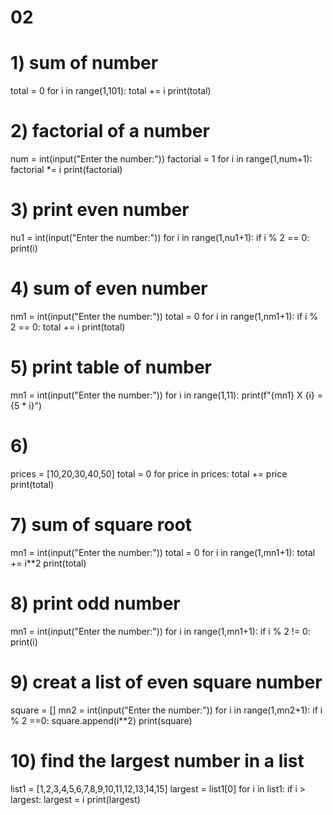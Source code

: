 # 02
# 1) sum of number 

 total = 0
 for i in range(1,101):
   total += i
 print(total)

# 2) factorial of a number

 num = int(input("Enter the number:"))
 factorial = 1
 for i in range(1,num+1):
   factorial *= i
 print(factorial)   

# 3) print even number
 nu1 = int(input("Enter the number:"))
 for i in range(1,nu1+1):
   if i % 2 == 0:
     print(i)

# 4) sum of even number

 nm1 = int(input("Enter the number:"))
 total = 0
 for i in range(1,nm1+1):
   if i % 2 == 0:
     total += i
 print(total) 

# 5) print table of number

 mn1 = int(input("Enter the number:"))
 for i in range(1,11):
   print(f"{mn1} X {i} = {5 * i}")

 # 6) 

 prices = [10,20,30,40,50]
 total = 0
 for price in prices:
   total += price
 print(total)  

# 7) sum of square root 

 mn1 = int(input("Enter the number:"))
 total = 0
 for i in range(1,mn1+1):
   total += i**2
 print(total)

# 8) print odd number

 mn1 = int(input("Enter the number:"))
 for i in range(1,mn1+1):
  if i % 2 != 0:
     print(i)

# 9) creat a list of even square number

 square = []
 mn2 = int(input("Enter the number:"))
 for i in range(1,mn2+1):
   if i % 2 ==0:
     square.append(i**2)
 print(square) 

# 10) find the largest number in a list

 list1 = [1,2,3,4,5,6,7,8,9,10,11,12,13,14,15]
 largest = list1[0]
 for i in list1:
   if i > largest:
     largest = i
 print(largest)    
 

